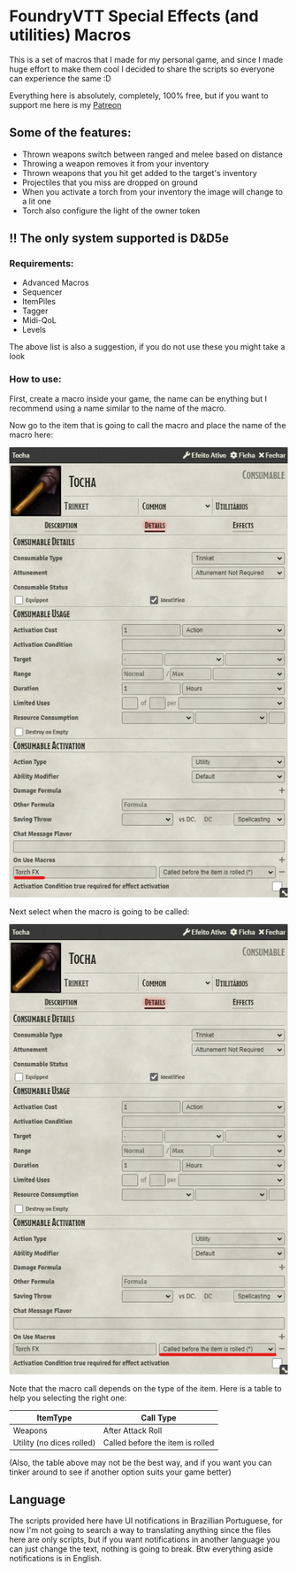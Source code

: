 # FoundryVTT Special Effects (and utilities) Macros
This is a set of macros that I made for my personal game, and since I made huge effort to make them cool I decided to share the scripts so everyone can experience the same :D

Everything here is absolutely, completely, 100% free, but if you want to support me here is my [Patreon](https://www.patreon.com/zoty)

## Some of the features:
- Thrown weapons switch between ranged and melee based on distance
- Throwing a weapon removes it from your inventory
- Thrown weapons that you hit get added to the target's inventory
- Projectiles that you miss are dropped on ground
- When you activate a torch from your inventory the image will change to a lit one
- Torch also configure the light of the owner token

## !! The only system supported is D&D5e

### Requirements:
- Advanced Macros
- Sequencer
- ItemPiles
- Tagger
- Midi-QoL
- Levels

The above list is also a suggestion, if you do not use these you might take a look

### How to use:
First, create a macro inside your game, the name can be enything but I recommend using a name similar to the name of the macro.

Now go to the item that is going to call the macro and place the name of the macro here:

![](images/MacroLocation.png)

Next select when the macro is going to be called:

![](images/MacroCall.png)

Note that the macro call depends on the type of the item. Here is a table to help you selecting the right one:

| ItemType                  | Call Type                        |
|---------------------------|----------------------------------|
| Weapons                   | After Attack Roll                |
| Utility (no dices rolled) | Called before the item is rolled |

(Also, the table above may not be the best way, and if you want you can tinker around to see if another option suits your game better)

## Language
The scripts provided here have UI notifications in Brazillian Portuguese, for now I'm not going to search a way to translating anything since the files here are only scripts, but if you want notifications in another language you can just change the text, nothing is going to break. Btw everything aside notifications is in English.